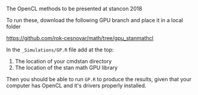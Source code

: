 The OpenCL methods to be presented at stancon 2018

To run these, download the following GPU branch and place it in a local folder

https://github.com/rok-cesnovar/math/tree/gpu_stanmathcl

In the `_Simulations/GP.R` file add at the top:

1. The location of your cmdstan directory
2. The location of the stan math GPU library

Then you should be able to run `GP.R` to produce the results, given that your computer has OpenCL and it's drivers properly installed.
